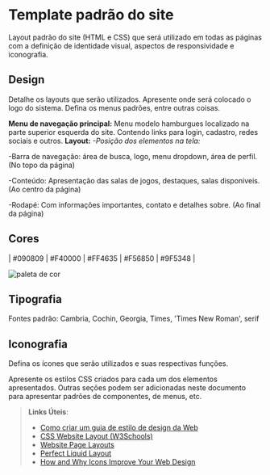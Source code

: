 # Template padrão do site

Layout padrão do site (HTML e CSS) que será utilizado em todas as páginas com a definição de identidade visual, aspectos de responsividade e iconografia.

## Design

Detalhe os layouts que serão utilizados. Apresente onde será colocado o logo do sistema. Defina os menus padrões, entre outras coisas.

**Menu de navegação principal:** Menu modelo hamburgues localizado na parte superior esquerda do site. Contendo links para login, cadastro, redes sociais e outros.
**Layout:**
*-Posição dos elementos na tela:*

-Barra de navegação: área de busca, logo, menu dropdown, área de perfil. (No topo da página)

-Conteúdo: Apresentação das salas de jogos, destaques, salas disponiveis. (Ao centro da página)

-Rodapé: Com informações importantes, contato e detalhes sobre. (Ao final da página)

## Cores

| #090809 | #F40000 | #FF4635 | #F56850 | #9F5348 |

![paleta de cor](https://github.com/ICEI-PUC-Minas-PCO-SI/pco-si-2023-2-p1-tiaw-t1-g3-matchtime/assets/142946762/4015cbf1-b7cd-4cba-a0b5-e0d69a48cb98)

## Tipografia

Fontes padrão: Cambria, Cochin, Georgia, Times, 'Times New Roman', serif


## Iconografia

Defina os ícones que serão utilizados e suas respectivas funções.

Apresente os estilos CSS criados para cada um dos elementos apresentados.
Outras seções podem ser adicionadas neste documento para apresentar padrões de componentes, de menus, etc.


> **Links Úteis**:
>
> -  [Como criar um guia de estilo de design da Web](https://edrodrigues.com.br/blog/como-criar-um-guia-de-estilo-de-design-da-web/#)
> - [CSS Website Layout (W3Schools)](https://www.w3schools.com/css/css_website_layout.asp)
> - [Website Page Layouts](http://www.cellbiol.com/bioinformatics_web_development/chapter-3-your-first-web-page-learning-html-and-css/website-page-layouts/)
> - [Perfect Liquid Layout](https://matthewjamestaylor.com/perfect-liquid-layouts)
> - [How and Why Icons Improve Your Web Design](https://usabilla.com/blog/how-and-why-icons-improve-you-web-design/)
